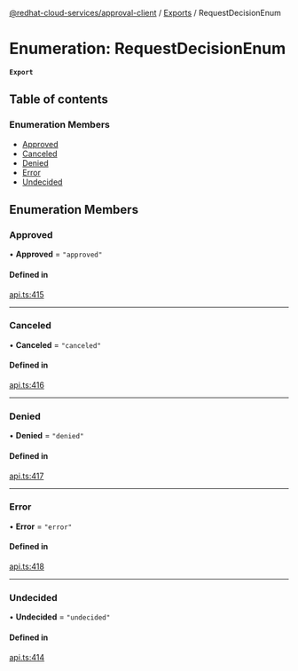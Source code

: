 [@redhat-cloud-services/approval-client](../README.md) / [Exports](../modules.md) / RequestDecisionEnum

# Enumeration: RequestDecisionEnum

**`Export`**

## Table of contents

### Enumeration Members

- [Approved](RequestDecisionEnum.md#approved)
- [Canceled](RequestDecisionEnum.md#canceled)
- [Denied](RequestDecisionEnum.md#denied)
- [Error](RequestDecisionEnum.md#error)
- [Undecided](RequestDecisionEnum.md#undecided)

## Enumeration Members

### Approved

• **Approved** = ``"approved"``

#### Defined in

[api.ts:415](https://github.com/RedHatInsights/javascript-clients/blob/master/packages/approval/api.ts#L415)

___

### Canceled

• **Canceled** = ``"canceled"``

#### Defined in

[api.ts:416](https://github.com/RedHatInsights/javascript-clients/blob/master/packages/approval/api.ts#L416)

___

### Denied

• **Denied** = ``"denied"``

#### Defined in

[api.ts:417](https://github.com/RedHatInsights/javascript-clients/blob/master/packages/approval/api.ts#L417)

___

### Error

• **Error** = ``"error"``

#### Defined in

[api.ts:418](https://github.com/RedHatInsights/javascript-clients/blob/master/packages/approval/api.ts#L418)

___

### Undecided

• **Undecided** = ``"undecided"``

#### Defined in

[api.ts:414](https://github.com/RedHatInsights/javascript-clients/blob/master/packages/approval/api.ts#L414)
